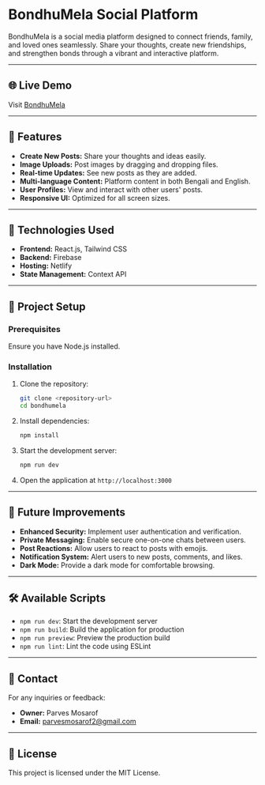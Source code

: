 # BondhuMela Social Platform

BondhuMela is a social media platform designed to connect friends, family, and loved ones seamlessly. Share your thoughts, create new friendships, and strengthen bonds through a vibrant and interactive platform.

---

## 🌐 Live Demo
Visit [BondhuMela](https://bondhumela.netlify.app/)

---

## 🚀 Features

- **Create New Posts:** Share your thoughts and ideas easily.
- **Image Uploads:** Post images by dragging and dropping files.
- **Real-time Updates:** See new posts as they are added.
- **Multi-language Content:** Platform content in both Bengali and English.
- **User Profiles:** View and interact with other users' posts.
- **Responsive UI:** Optimized for all screen sizes.

---

## 📆 Technologies Used

- **Frontend:** React.js, Tailwind CSS
- **Backend:** Firebase
- **Hosting:** Netlify
- **State Management:** Context API

---

## 📄 Project Setup

### Prerequisites
Ensure you have Node.js installed.

### Installation

1. Clone the repository:
   ```bash
   git clone <repository-url>
   cd bondhumela
   ```

2. Install dependencies:
   ```bash
   npm install
   ```

3. Start the development server:
   ```bash
   npm run dev
   ```

4. Open the application at `http://localhost:3000`

---

## 🌟 Future Improvements

- **Enhanced Security:** Implement user authentication and verification.
- **Private Messaging:** Enable secure one-on-one chats between users.
- **Post Reactions:** Allow users to react to posts with emojis.
- **Notification System:** Alert users to new posts, comments, and likes.
- **Dark Mode:** Provide a dark mode for comfortable browsing.

---

## 🛠 Available Scripts

- `npm run dev`: Start the development server
- `npm run build`: Build the application for production
- `npm run preview`: Preview the production build
- `npm run lint`: Lint the code using ESLint

---

## 📧 Contact
For any inquiries or feedback:
- **Owner:** Parves Mosarof
- **Email:** [parvesmosarof2@gmail.com](mailto:parvesmosarof2@gmail.com)

---

## 📜 License
This project is licensed under the MIT License.

